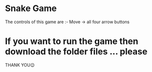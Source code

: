 # Snake Game
The controls of this game are :-
Move -> all four arrow buttons


# If you want to run the game then download the folder files ... please

THANK YOU😉
